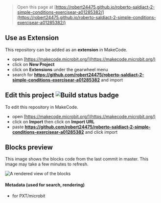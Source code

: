 
> Open this page at [https://robert24475.github.io/roberto-saldiact-2-simple-conditions-exercisear-a01285382/](https://robert24475.github.io/roberto-saldiact-2-simple-conditions-exercisear-a01285382/)

## Use as Extension

This repository can be added as an **extension** in MakeCode.

* open [https://makecode.microbit.org/](https://makecode.microbit.org/)
* click on **New Project**
* click on **Extensions** under the gearwheel menu
* search for **https://github.com/robert24475/roberto-saldiact-2-simple-conditions-exercisear-a01285382** and import

## Edit this project ![Build status badge](https://github.com/robert24475/roberto-saldiact-2-simple-conditions-exercisear-a01285382/workflows/MakeCode/badge.svg)

To edit this repository in MakeCode.

* open [https://makecode.microbit.org/](https://makecode.microbit.org/)
* click on **Import** then click on **Import URL**
* paste **https://github.com/robert24475/roberto-saldiact-2-simple-conditions-exercisear-a01285382** and click import

## Blocks preview

This image shows the blocks code from the last commit in master.
This image may take a few minutes to refresh.

![A rendered view of the blocks](https://github.com/robert24475/roberto-saldiact-2-simple-conditions-exercisear-a01285382/raw/master/.github/makecode/blocks.png)

#### Metadata (used for search, rendering)

* for PXT/microbit
<script src="https://makecode.com/gh-pages-embed.js"></script><script>makeCodeRender("{{ site.makecode.home_url }}", "{{ site.github.owner_name }}/{{ site.github.repository_name }}");</script>
